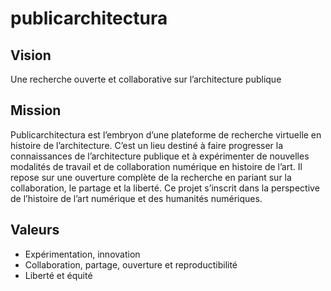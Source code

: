 # publicarchitectura

## Vision

Une recherche ouverte et collaborative sur l’architecture publique

## Mission

Publicarchitectura est l’embryon d’une plateforme de recherche virtuelle en histoire de l’architecture. C’est un lieu destiné à faire progresser la connaissances de l’architecture publique et à expérimenter de nouvelles modalités de travail et de collaboration numérique en histoire de l’art. Il repose sur une ouverture complète de la recherche en pariant sur la collaboration, le partage et la liberté. Ce projet s’inscrit dans la perspective de l’histoire de l’art numérique et des humanités numériques.

## Valeurs

- Expérimentation, innovation
- Collaboration, partage, ouverture et reproductibilité
- Liberté et équité
